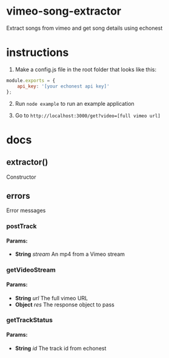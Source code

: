 vimeo-song-extractor
====================

Extract songs from vimeo and get song details using echonest


instructions
===================

1. Make a config.js file in the root folder that looks like this:

```javascript
module.exports = {
    api_key: '[your echonest api key]'
};
```

2. Run ```node example``` to run an example application

3. Go to ```http://localhost:3000/get?video=[full vimeo url]```


docs
====================

## extractor()

Constructor

## errors

Error messages

### postTrack

#### Params:

* **String** *stream* An mp4 from a Vimeo stream

### getVideoStream

#### Params:

* **String** *url* The full vimeo URL
* **Object** *res* The response object to pass

### getTrackStatus

#### Params:

* **String** *id* The track id from echonest